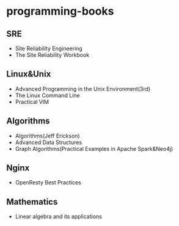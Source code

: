 # programming-books
## SRE
- Site Reliability Engineering
- The Site Reliability Workbook
## Linux&Unix
- Advanced Programming in the Unix Environment(3rd)
- The Linux Command Line
- Practical VIM
## Algorithms
- Algorithms(Jeff Erickson)
- Advanced Data Structures
- Graph Algorithms(Practical Examples in Apache Spark&Neo4j)
## Nginx
- OpenResty Best Practices
## Mathematics
- Linear algebra and its applications
